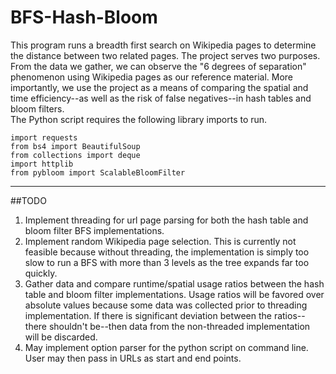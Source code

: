 # BFS-Hash-Bloom

This program runs a breadth first search on Wikipedia pages to determine the distance between two related pages. The project serves two purposes. From the data we gather, we can observe the "6 degrees of separation" phenomenon using Wikipedia pages as our reference material. More importantly, we use the project as a means of comparing the spatial and time efficiency--as well as the risk of false negatives--in hash tables and bloom filters.  
The Python script requires the following library imports to run.   

<pre><code>import requests  
from bs4 import BeautifulSoup  
from collections import deque  
import httplib  
from pybloom import ScalableBloomFilter</code></pre>
---
##TODO
1.  Implement threading for url page parsing for both the hash table and bloom filter BFS implementations. 
2.  Implement random Wikipedia page selection. This is currently not feasible because without threading, the implementation is simply too slow to run a BFS with more than 3 levels as the tree expands far too quickly. 
3.  Gather data and compare runtime/spatial usage ratios between the hash table and bloom filter implementations. Usage ratios will be favored over absolute values because some data was collected prior to threading implementation. If there is significant deviation between the ratios--there shouldn't be--then data from the non-threaded implementation will be discarded. 
4.  May implement option parser for the python script on command line. User may then pass in URLs as start and end points.
